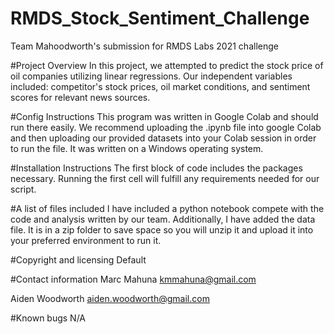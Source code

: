 # RMDS_Stock_Sentiment_Challenge
Team Mahoodworth's submission for RMDS Labs 2021 challenge

#Project Overview
In this project, we attempted to predict the stock price of oil companies utilizing linear regressions. Our independent variables included: competitor's stock prices, oil market conditions, and sentiment scores for relevant news sources.

#Config Instructions
This program was written in Google Colab and should run there easily. We recommend uploading the .ipynb file into google Colab and then uploading our provided datasets into your Colab session in order to run the file. It was written on a Windows operating system.

#Installation Instructions
The first block of code includes the packages necessary. Running the first cell will fulfill any requirements needed for our script. 

#A list of files included
I have included a python notebook compete with the code and analysis written by our team. Additionally, I have added the data file. 
It is in a zip folder to save space so you will unzip it and upload it into your preferred environment to run it.

#Copyright and licensing
Default

#Contact information
Marc Mahuna
kmmahuna@gmail.com

Aiden Woodworth
aiden.woodworth@gmail.com

#Known bugs
N/A

